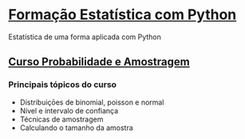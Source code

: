 # [Formação Estatística com Python](https://cursos.alura.com.br/formacao-estatistica-python)

Estatística de uma forma aplicada com Python

## [Curso Probabilidade e Amostragem](https://cursos.alura.com.br/course/estatistica-probabilidade-e-amostragem)

### Principais tópicos do curso

- Distribuiçōes de binomial, poisson e normal
- Nível e intervalo de confiança
- Técnicas de amostragem
- Calculando o tamanho da amostra
